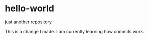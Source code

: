 # hello-world
just another repository

This is a change I made. I am currently learning how commits work.

